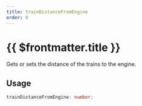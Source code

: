 ```yaml
---
title: trainDistanceFromEngine
order: 0
---
```


# {{ $frontmatter.title }}

Gets or sets the distance of the trains to the engine.

## Usage

```ts
trainDistanceFromEngine: number;
```
